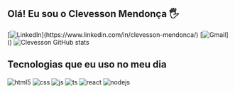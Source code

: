 ## Olá! Eu sou o Clevesson Mendonça 🖐️ 
[![LinkedIn]([https://img.shields.io/badge/YouTube-FF0000?style=for-the-badge&logo=youtube&logoColor=white](https://img.shields.io/badge/LinkedIn-0077B5?style=for-the-badge&logo=linkedin&logoColor=white))](https://www.linkedin.com/in/clevesson-mendonca/) 
[![Gmail]([https://img.shields.io/badge/Twitch-9146FF?style=for-the-badge&logo=twitch&logoColor=white](https://img.shields.io/badge/Gmail-D14836?style=for-the-badge&logo=gmail&logoColor=white))]() 
![Clevesson GitHub stats](https://github-readme-stats.vercel.app/api?username=clevessonmendonca&show_icons=true&theme=dracula&count_private=true) 
## Tecnologias que eu uso no meu dia 
<div style="display: inline_block"> 
  <img align="center" alt="html5" src="https://img.shields.io/badge/HTML5-E34F26?style=for-the-badge&logo=html5&logoColor=white" /> 
  <img align="center" alt="css" src="https://img.shields.io/badge/CSS3-1572B6?style=for-the-badge&logo=css3&logoColor=white" /> 
  <img align="center" alt="js" src="https://img.shields.io/badge/JavaScript-F7DF1E?style=for-the-badge&logo=javascript&logoColor=black" /> 
  <img align="center" alt="ts" src="https://img.shields.io/badge/TypeScript-007ACC?style=for-the-badge&logo=typescript&logoColor=white" />
  <img align="center" alt="react" src="https://img.shields.io/badge/React-20232A?style=for-the-badge&logo=react&logoColor=61DAFB" /> 
  <img align="center" alt="nodejs" src="https://img.shields.io/badge/Node.js-43853D?style=for-the-badge&logo=node.js&logoColor=white" /> 
</div>
